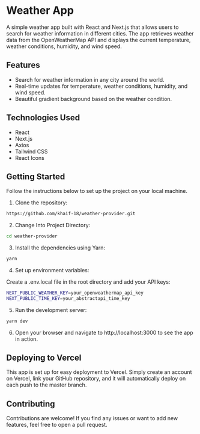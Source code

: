 # Weather App

<!-- ![Weather App Screenshot](screenshot.png) -->

A simple weather app built with React and Next.js that allows users to search for weather information in different cities. The app retrieves weather data from the OpenWeatherMap API and displays the current temperature, weather conditions, humidity, and wind speed.


## Features

- Search for weather information in any city around the world.
- Real-time updates for temperature, weather conditions, humidity, and wind speed.
- Beautiful gradient background based on the weather condition.

## Technologies Used

- React
- Next.js
- Axios
- Tailwind CSS
- React Icons

## Getting Started

Follow the instructions below to set up the project on your local machine.

1. Clone the repository:

```bash
https://github.com/khaif-18/weather-provider.git
```

2. Change Into Project Directory:

```bash
cd weather-provider
```

3. Install the dependencies using Yarn:

```bash
yarn
```

4. Set up environment variables:

Create a .env.local file in the root directory and add your API keys:

```bash
NEXT_PUBLIC_WEATHER_KEY=your_openweathermap_api_key
NEXT_PUBLIC_TIME_KEY=your_abstractapi_time_key
```

5. Run the development server:

```bash
yarn dev
```

6. Open your browser and navigate to http://localhost:3000 to see the app in action.

## Deploying to Vercel

This app is set up for easy deployment to Vercel. Simply create an account on Vercel, link your GitHub repository, and it will automatically deploy on each push to the master branch.

## Contributing

Contributions are welcome! If you find any issues or want to add new features, feel free to open a pull request.


